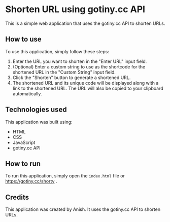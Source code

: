 # Shorten URL using gotiny.cc API

This is a simple web application that uses the gotiny.cc API to shorten URLs.

## How to use

To use this application, simply follow these steps:

1. Enter the URL you want to shorten in the "Enter URL" input field.
2. (Optional) Enter a custom string to use as the shortcode for the shortened URL in the "Custom String" input field.
3. Click the "Shorten" button to generate a shortened URL.
4. The shortened URL and its unique code will be displayed along with a link to the shortened URL. The URL will also be copied to your clipboard automatically.

## Technologies used

This application was built using:

- HTML
- CSS
- JavaScript
- gotiny.cc API

## How to run

To run this application, simply open the `index.html` file or https://gotiny.cc/shorty .

## Credits

This application was created by Anish. It uses the gotiny.cc API to shorten URLs.

